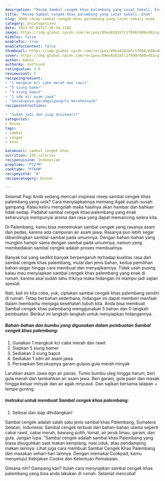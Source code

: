 ```yaml
---
description: "Resep Sambal cengek khas palembang yang Lezat Sekali, Enak"
title: "Resep Sambal cengek khas palembang yang Lezat Sekali, Enak"
slug: 2048-resep-sambal-cengek-khas-palembang-yang-lezat-sekali-enak
category: Uncategorized
date: 2022-07-01T17:36:14.119Z
image: https://img-global.cpcdn.com/recipes/09ea8281bfc1f890/680x482cq70/sambal-cengek-khas-palembang-foto-resep-utama.jpg
hideToc: false
enableToc: true
enableTocContent: false
thumbnail: https://img-global.cpcdn.com/recipes/09ea8281bfc1f890/680x482cq70/sambal-cengek-khas-palembang-foto-resep-utama.jpg
cover: https://img-global.cpcdn.com/recipes/09ea8281bfc1f890/680x482cq70/sambal-cengek-khas-palembang-foto-resep-utama.jpg
author: Admin
authorAv: notfound
ratingvalue: 3.6
reviewcount: 5
recipeingredient:
- "1 mangkuk kcl cabe merah dan rawit"
- "5 siung bamer"
- "3 siung baput"
- "1 sdm air asam jawa"
- "Secukupnya garamgulpasgula merahminyak"
recipeinstructions:

- "Sudah jadi dan siap dinikmati!"
categories:
- Resep
tags:
- sambal
- cengek
- khas

katakunci: sambal cengek khas 
nutrition: 155 calories
recipecuisine: Indonesian
preptime: "PT27M"
cooktime: "PT60M"
recipeyield: "4"
recipecategory: Dinner

---
```



Selamat Pagi Anda sedang mencari inspirasi resep sambal cengek khas palembang yang unik? Cara menyiapkannya memang Agak susah-susah gampang. Kalau keliru mengolah maka hasilnya akan hambar dan bahkan tidak sedap. Padahal sambal cengek khas palembang yang enak seharusnya mempunyai aroma dan rasa yang dapat memancing selera kita.


Di Palembang, kamu bisa menemukan sambal cengek yang rasanya asam dan pedas, karena ada campuran air asam jawa. Rasanya pun lebih segar dibandingkan sambal-sambal pada umumnya. Dengan bahan-bahan yang mungkin hampir sama dengan sambal pada umumnya, namun yang membedakan sambal cengek adalah proses membuatnya.

Banyak hal yang sedikit banyak berpengaruh terhadap kualitas rasa dari sambal cengek khas palembang, mulai dari jenis bahan, kedua pemilihan bahan segar hingga cara membuat dan menyajikannya. Tidak usah pusing kalau mau menyiapkan sambal cengek khas palembang yang enak di rumah, karena asal sudah tahu triknya maka hidangan ini mampu jadi sajian spesial.


Nah, kali ini kita coba, yuk, ciptakan sambal cengek khas palembang sendiri di rumah. Tetap berbahan sederhana, hidangan ini dapat memberi manfaat dalam membantu menjaga kesehatan tubuh kita. Anda bisa membuat Sambal cengek khas palembang menggunakan 5 bahan dan 0 langkah pembuatan. Berikut ini langkah-langkah untuk menyiapkan hidangannya.

<!--inarticleads1-->

##### Bahan-bahan dan bumbu yang digunakan dalam pembuatan Sambal cengek khas palembang:

1. Gunakan 1 mangkuk kcl cabe merah dan rawit
1. Siapkan 5 siung bamer
1. Sediakan 3 siung baput
1. Sediakan 1 sdm air asam jawa
1. Persiapkan Secukupnya garam.gulpas.gula merah.minyak


Larutkan asam Jawa dgn air panas. Tumis bumbu uleg hingga harum, beri gula merah dan tambahkan air asam jawa. Beri garam, gula pasir dan masak hingga keluar minyak dan air agak mnyusut. Dan sajikan bersama lalapan + tempe goreng. 

<!--inarticleads2-->

##### Instruksi untuk membuat Sambal cengek khas palembang:


1. Selesai dan siap dihidangkan!

Sambal cengek adalah salah satu jenis sambal khas Palembang, Sumatera Selatan, Indonesia. Sambal cengek terbuat dari bahan-bahan utama seperti cabai rawit, cabai merah, bawang putih, tomat, air jeruk limau, garam, dan gula. Jangan lupa. &#34;Sambal cengek adalah sambal khas Palembang yang biasa disuguhkan saat makan kemplang, nasi uduk, atau pendamping makan lainnya. Lihat juga cara membuat Sambal Cengek Khas Palembang dan masakan sehari-hari lainnya. Dengan memakai Cookpad, kamu menyetujui Kebijakan Cookie dan Ketentuan Pemakaian. 

Gimana nih? Gampang kan? Itulah cara menyiapkan sambal cengek khas palembang yang bisa anda lakukan di rumah. Selamat mencoba!
